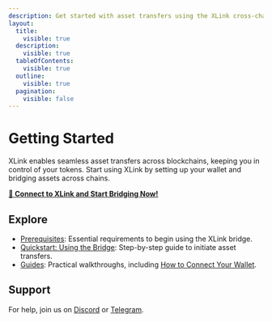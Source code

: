 ```yaml
---
description: Get started with asset transfers using the XLink cross-chain bridge!
layout:
  title:
    visible: true
  description:
    visible: true
  tableOfContents:
    visible: true
  outline:
    visible: true
  pagination:
    visible: false
---
```


# Getting Started

XLink enables seamless asset transfers across blockchains, keeping you in control of your tokens. Start using XLink by setting up your wallet and bridging assets across chains.

[**🌁 Connect to XLink and Start Bridging Now!**](https://app.xlink.network)

## Explore

 - [Prerequisites](prerequisites.md): Essential requirements to begin using the XLink bridge.
  - [Quickstart: Using the Bridge](using-the-bridge.md): Step-by-step guide to initiate asset transfers.
  - [Guides](./guides/README.md): Practical walkthroughs, including [How to Connect Your Wallet](./guides/how-to-connect-your-wallet.md).

## Support

For help, join us on [Discord](https://discord.com/invite/xlink) or [Telegram](https://x.com/XLinkbtc).